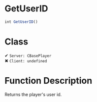 # GetUserID
```js	
int GetUserID()
```
# Class
✔ `Server: CBasePlayer`  
✖ `Client: undefined`  

# Function Description
Returns the player's user id.
